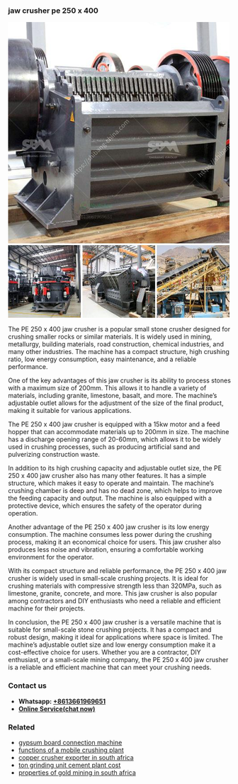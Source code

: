 <h3>jaw crusher pe 250 x 400</h3><img src='1708408259.jpg' alt=''><p>The PE 250 x 400 jaw crusher is a popular small stone crusher designed for crushing smaller rocks or similar materials. It is widely used in mining, metallurgy, building materials, road construction, chemical industries, and many other industries. The machine has a compact structure, high crushing ratio, low energy consumption, easy maintenance, and a reliable performance.</p><p>One of the key advantages of this jaw crusher is its ability to process stones with a maximum size of 200mm. This allows it to handle a variety of materials, including granite, limestone, basalt, and more. The machine’s adjustable outlet allows for the adjustment of the size of the final product, making it suitable for various applications.</p><p>The PE 250 x 400 jaw crusher is equipped with a 15kw motor and a feed hopper that can accommodate materials up to 200mm in size. The machine has a discharge opening range of 20-60mm, which allows it to be widely used in crushing processes, such as producing artificial sand and pulverizing construction waste.</p><p>In addition to its high crushing capacity and adjustable outlet size, the PE 250 x 400 jaw crusher also has many other features. It has a simple structure, which makes it easy to operate and maintain. The machine’s crushing chamber is deep and has no dead zone, which helps to improve the feeding capacity and output. The machine is also equipped with a protective device, which ensures the safety of the operator during operation.</p><p>Another advantage of the PE 250 x 400 jaw crusher is its low energy consumption. The machine consumes less power during the crushing process, making it an economical choice for users. This jaw crusher also produces less noise and vibration, ensuring a comfortable working environment for the operator.</p><p>With its compact structure and reliable performance, the PE 250 x 400 jaw crusher is widely used in small-scale crushing projects. It is ideal for crushing materials with compressive strength less than 320MPa, such as limestone, granite, concrete, and more. This jaw crusher is also popular among contractors and DIY enthusiasts who need a reliable and efficient machine for their projects.</p><p>In conclusion, the PE 250 x 400 jaw crusher is a versatile machine that is suitable for small-scale stone crushing projects. It has a compact and robust design, making it ideal for applications where space is limited. The machine’s adjustable outlet size and low energy consumption make it a cost-effective choice for users. Whether you are a contractor, DIY enthusiast, or a small-scale mining company, the PE 250 x 400 jaw crusher is a reliable and efficient machine that can meet your crushing needs.</p><h3>Contact us</h3><ul><li><strong>Whatsapp:&nbsp;<a href="https://wa.me/8613661969651">+8613661969651</a></strong></li><li><a href="https://swt.shibang-china.com/?git&amp;zhl&amp;jaw crusher pe 250 x 400"><strong>Online Service(chat now)</strong></a></li></ul><h3>Related</h3><ul><li><a href='gypsum board connection machine.md'>gypsum board connection machine</a></li><li><a href='functions of a mobile crushing plant.md'>functions of a mobile crushing plant</a></li><li><a href='copper crusher exporter in south africa.md'>copper crusher exporter in south africa</a></li><li><a href='ton grinding unit cement plant cost.md'>ton grinding unit cement plant cost</a></li><li><a href='properties of gold mining in south africa.md'>properties of gold mining in south africa</a></li></ul>